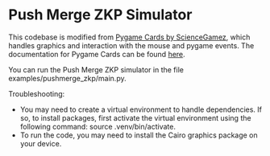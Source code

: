 # Push Merge ZKP Simulator

This codebase is modified from [Pygame Cards by ScienceGamez](https://github.com/ScienceGamez/pygame_cards), which handles graphics and interaction with the mouse and pygame events. The documentation for Pygame Cards can be found [here](https://pygame-cards.readthedocs.io).

You can run the Push Merge ZKP simulator in the file examples/pushmerge_zkp/main.py.

Troubleshooting:
* You may need to create a virtual environment to handle dependencies. If so, to install packages, first activate the virtual environment using the following command: source .venv/bin/activate.
* To run the code, you may need to install the Cairo graphics package on your device.